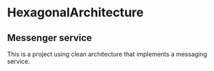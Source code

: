 # HexagonalArchitecture

## Messenger service
This is a project using clean architecture that implements a messaging service.
